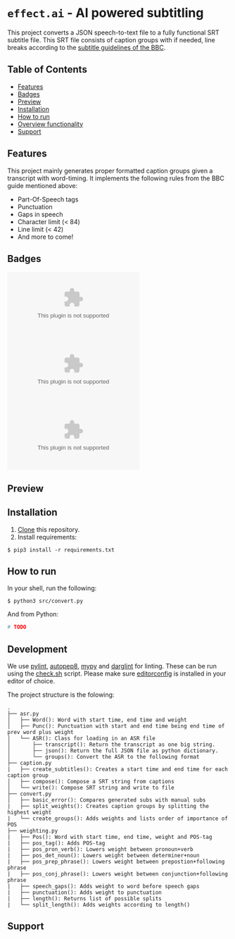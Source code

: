 # `effect.ai` - AI powered subtitling

This project converts a JSON speech-to-text file to a fully functional SRT
subtitle file. This SRT file consists of caption groups with if needed, line
breaks according to the [subtitle guidelines of the
BBC](https://bbc.github.io/subtitle-guidelines/#Break-at-natural-points).


## Table of Contents
- [Features](#features)
- [Badges](#badges)
- [Preview](#preview)
- [Installation](#installation)
- [How to run](#how_to_run)
- [Overview functionality](#overview_functionality)
- [Support](#support)

## Features
This project mainly generates proper formatted caption groups given a transcript
with word-timing. It implements the following rules from the BBC guide mentioned
above:

- Part-Of-Speech tags
- Punctuation
- Gaps in speech
- Character limit (< 84)
- Line limit (< 42)
- And more to come!


## Badges
![Issues](https://img.shields.io/github/issues-raw/yochem/effect.ai?style=for-the-badge)
![Last Commit](https://img.shields.io/github/last-commit/yochem/effect.ai?style=for-the-badge)
![Licence](https://img.shields.io/github/license/yochem/effect.ai?style=for-the-badge)

## Preview
<INSERT VIDEO WITH SUBTITLES>

## Installation
1. [Clone](https://help.github.com/en/github/creating-cloning-and-archiving-repositories/cloning-a-repository) this repository.
2. Install requirements:
```shell
$ pip3 install -r requirements.txt
```

## How to run
In your shell, run the following:
```shell
$ python3 src/convert.py
```

And from Python:
```python
# TODO
```

## Development
We use [pylint](pylint.org), [autopep8](pypi.org/project/autopep8/),
[mypy](mypy-lang.org/) and [darglint](github.com/terrencepreilly/darglint) for
linting. These can be run using the [check.sh](check.sh) script. Please make
sure [editorconfig](editorconfig.org/) is installed in your editor of choice.


The project structure is the folowing:
```
.
├── asr.py
│   ├── Word(): Word with start time, end time and weight
│   ├── Punc(): Punctuation with start and end time being end time of prev word plus weight
│   └── ASR(): Class for loading in an ASR file
│       ├── transcript(): Return the transcript as one big string.
│       ├── json(): Return the full JSON file as python dictionary.
│       └── groups(): Convert the ASR to the following format
├── caption.py
|   ├── create_subtitles(): Creates a start time and end time for each caption group
│   ├── compose(): Compose a SRT string from captions
│   └── write(): Compose SRT string and write to file
├── convert.py
│   ├── basic_error(): Compares generated subs with manual subs
|   ├── split_weights(): Creates caption groups by splitting the highest weight
|   └── create_groups(): Adds weights and lists order of importance of POS
├── weighting.py
|   ├── Pos(): Word with start time, end time, weight and POS-tag
|   ├── pos_tag(): Adds POS-tag
|   ├── pos_pron_verb(): Lowers weight between pronoun+verb
|   ├── pos_det_noun(): Lowers weight between determiner+noun  
|   ├── pos_prep_phrase(): Lowers weight between prepostion+following phrase
|   ├── pos_conj_phrase(): Lowers weight between conjunction+following phrase
|   ├── speech_gaps(): Adds weight to word before speech gaps
|   ├── punctuation(): Adds weight to punctuation
|   ├── length(): Returns list of possible splits
|   └── split_length(): Adds weights according to length()
```

## Support
